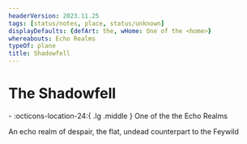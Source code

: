 ```yaml
---
headerVersion: 2023.11.25
tags: [status/notes, place, status/unknown]
displayDefaults: {defArt: the, wHome: One of the <home>}
whereabouts: Echo Realms
typeOf: plane
title: Shadowfell
---
```

# The Shadowfell
<div class="grid cards ext-narrow-margin ext-one-column" markdown>
-    :octicons-location-24:{ .lg .middle } One of the the Echo Realms  
</div>


An echo realm of despair, the flat, undead counterpart to the Feywild

